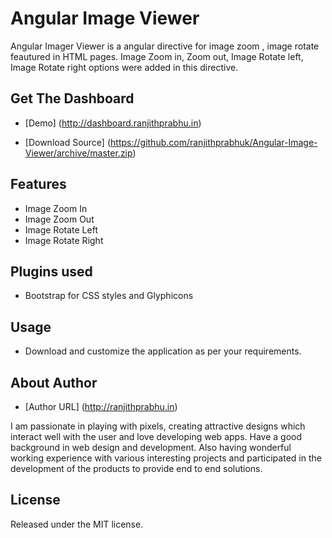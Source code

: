 # Angular Image Viewer
Angular Imager Viewer is a angular directive for image zoom , image rotate feautured in HTML pages.
Image Zoom in, Zoom out, Image Rotate left, Image Rotate right options were added in this directive.

## Get The Dashboard

* [Demo] (http://dashboard.ranjithprabhu.in)

* [Download Source]  (https://github.com/ranjithprabhuk/Angular-Image-Viewer/archive/master.zip)


## Features
* Image Zoom In
* Image Zoom Out
* Image Rotate Left
* Image Rotate Right

## Plugins used
* Bootstrap for CSS styles and Glyphicons

## Usage
* Download and customize the application as per your requirements.

## About Author
* [Author URL] (http://ranjithprabhu.in)

I am passionate in playing with pixels, creating attractive designs which interact well with the user and love developing web apps. Have a good background in web design and development. Also having wonderful working experience with various interesting projects and participated in the development of the products to provide end to end solutions.


## License
Released under the MIT license.
